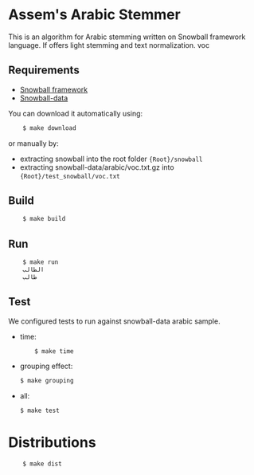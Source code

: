 # Assem's Arabic Stemmer

This is an algorithm for Arabic stemming written on Snowball framework language. If offers light stemming and text normalization. voc



## Requirements

- [Snowball framework](https://github.com/snowballstem/snowball)
- [Snowball-data](https://github.com/snowballstem/snowball-data)

You can download it automatically using:

```sh
    $ make download
```
or manually by:
- extracting snowball into the root folder `{Root}/snowball`
- extracting snowball-data/arabic/voc.txt.gz into `{Root}/test_snowball/voc.txt`


## Build

```sh
    $ make build
```

## Run

```sh
	$ make run
	الطالب
	طالب

```

## Test 
We configured tests to run against snowball-data arabic sample. 

- time:

    ```sh
	    $ make time
	```

- grouping effect:
    
    ```sh
    $ make grouping
	```
- all:
	
	```sh
    $ make test
	```

# Distributions
```sh
    $ make dist
```

